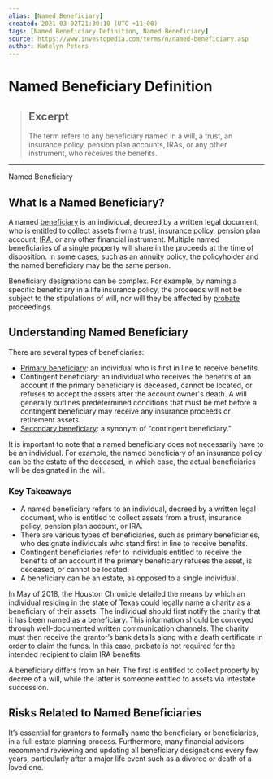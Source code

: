 ```yaml
---
alias: [Named Beneficiary]
created: 2021-03-02T21:30:10 (UTC +11:00)
tags: [Named Beneficiary Definition, Named Beneficiary]
source: https://www.investopedia.com/terms/n/named-beneficiary.asp
author: Katelyn Peters
---
```


# Named Beneficiary Definition

> ## Excerpt
> The term refers to any beneficiary named in a will, a trust, an insurance policy, pension plan accounts, IRAs, or any other instrument, who receives the benefits.

---

Named Beneficiary
## What Is a Named Beneficiary?

A named [beneficiary](https://www.investopedia.com/terms/b/beneficiary.asp) is an individual, decreed by a written legal document, who is entitled to collect assets from a trust, insurance policy, pension plan account, [IRA](https://www.investopedia.com/retirement/roth-vs-traditional-ira-which-is-right-for-you/), or any other financial instrument. Multiple named beneficiaries of a single property will share in the proceeds at the time of disposition. In some cases, such as an [annuity](https://www.investopedia.com/ask/answers/12/what-is-an-annuity.asp) policy, the policyholder and the named beneficiary may be the same person.

Beneficiary designations can be complex. For example, by naming a specific beneficiary in a life insurance policy, the proceeds will not be subject to the stipulations of will, nor will they be affected by [probate](https://www.investopedia.com/terms/p/probate.asp) proceedings.

## Understanding Named Beneficiary

There are several types of beneficiaries:

-   [Primary beneficiary](https://www.investopedia.com/terms/p/primary-beneficiary.asp): an individual who is first in line to receive benefits.
-   Contingent beneficiary: an individual who receives the benefits of an account if the primary beneficiary is deceased, cannot be located, or refuses to accept the assets after the account owner's death. A will generally outlines predetermined conditions that must be met before a contingent beneficiary may receive any insurance proceeds or retirement assets.
-   [Secondary beneficiary](https://www.investopedia.com/terms/s/secondary-beneficiary.asp): a synonym of "contingent beneficiary."

It is important to note that a named beneficiary does not necessarily have to be an individual. For example, the named beneficiary of an insurance policy can be the estate of the deceased, in which case, the actual beneficiaries will be designated in the will.

### Key Takeaways

-   A named beneficiary refers to an individual, decreed by a written legal document, who is entitled to collect assets from a trust, insurance policy, pension plan account, or IRA.
-   There are various types of beneficiaries, such as primary beneficiaries, who designate individuals who stand first in line to receive benefits.
-   Contingent beneficiaries refer to individuals entitled to receive the benefits of an account if the primary beneficiary refuses the asset, is deceased, or cannot be located.
-   A beneficiary can be an estate, as opposed to a single individual. 

In May of 2018, the Houston Chronicle detailed the means by which an individual residing in the state of Texas could legally name a charity as a beneficiary of their assets. The individual should first notify the charity that it has been named as a beneficiary. This information should be conveyed through well-documented written communication channels. The charity must then receive the grantor’s bank details along with a death certificate in order to claim the funds. In this case, probate is not required for the intended recipient to claim IRA benefits.

A beneficiary differs from an heir. The first is entitled to collect property by decree of a will, while the latter is someone entitled to assets via intestate succession.

## Risks Related to Named Beneficiaries

It’s essential for grantors to formally name the beneficiary or beneficiaries, in a full estate planning process. Furthermore, many financial advisors recommend reviewing and updating all beneficiary designations every few years, particularly after a major life event such as a divorce or death of a loved one.
